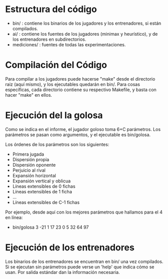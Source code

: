 # Estructura del código

* bin/ : contiene los binarios de los jugadores y los entrenadores, si están compilados.
* ai/ : contiene los fuentes de los jugadores (minimax y heurístico), y de los entrenadores en subdirectorios.
* mediciones/ : fuentes de todas las experimentaciones.



# Compilación del Código

Para compilar a los jugadores puede hacerse "make" desde el directorio raiz (aquí mismo), y los ejecutables quedarán en bin/.
Para cosas específicas, cada directorio contiene su respectivo Makefile, y basta con hacer "make" en ellos.


# Ejecución del la golosa
Como se indica en el informe, el jugador goloso toma 6+C parámetros. Los parámetros se pasan como argumentos, y el ejecutable es bin/golosa.

Los órdenes de los parámetros son los siguientes:

* Primera jugada
* Dispersión propia
* Dispersión oponente
* Perjuicio al rival
* Expansión horizontal
* Expansión vertical y oblicua
* Líneas extensibles de 0 fichas
* Líneas extensibles de 1 ficha
* ...
* Líneas extensibles de C-1 fichas

Por ejemplo, desde aquí con los mejores parámetros que hallamos para el 4 en línea:

* bin/golosa 3 -21 1 17 23 0 5 32 64 97



# Ejecución de los entrenadores

Los binarios de los entrenadores se encuentran en bin/ una vez compilados. Si se ejecutan sin parámetros puede verse un 'help' que indica cómo se usan. Por salida estándar dan la información necesaria.
